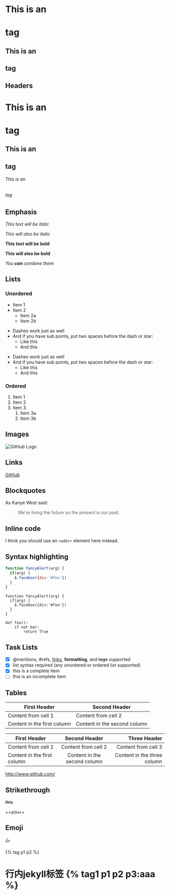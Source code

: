 This is an <h1> tag
=================
This is an <h2> tag
-----------------

## Headers
# This is an <h1> tag
## This is an <h2> tag
###### This is an <h6> tag

## Emphasis
*This text will be italic*

_This will also be italic_

**This text will be bold**

__This will also be bold__

_You **can** combine them_

## Lists
### Unordered
* Item 1
* Item 2
  * Item 2a
  * Item 2b
  
+ Dashes work just as well
+ And if you have sub points, put two spaces before the dash or star:
  + Like this
  + And this
  
- Dashes work just as well
- And if you have sub points, put two spaces before the dash or star:
  - Like this
  - And this
  
### Ordered
1. Item 1
1. Item 2
1. Item 3
   1. Item 3a
   1. Item 3b
  
## Images
![GitHub Logo](/images/logo.png)

## Links
[GitHub](http://github.com)

## Blockquotes
As Kanye West said:

> We're living the future so
> the present is our past.

## Inline code
I think you should use an
`<addr>` element here instead.

## Syntax highlighting
```javascript
function fancyAlert(arg) {
  if(arg) {
    $.facebox({div:'#foo'})
  }
}
```
    
    function fancyAlert(arg) {
      if(arg) {
        $.facebox({div:'#foo'})
      }
    }
    
    def foo():
        if not bar:
            return True

## Task Lists
- [x] @mentions, #refs, [links](), **formatting**, and <del>tags</del> supported
- [x] list syntax required (any unordered or ordered list supported)
- [x] this is a complete item
- [ ] this is an incomplete item

## Tables
First Header | Second Header
------------ | -------------
Content from cell 1 | Content from cell 2
Content in the first column | Content in the second column

|First Header|Second Header|Three Header|
|---|:---:|---:|
|Content from cell 1|Content from cell 2|Content from cell 3
|Content in the first column|Content in the second column|Content in the three column

http://www.github.com/

## Strikethrough
~~this~~


++you++

## Emoji
:+1:

{% tag p1 p2 %}
# 行内jekyll标签 {% tag1 p1 p2 p3:aaa %}


